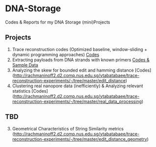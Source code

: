 # DNA-Storage

Codes & Reports for my DNA Storage (mini)Projects

## Projects
1. Trace reconstruction codes (Optimized baseline, window-sliding + dynamic programming approaches) [Codes](http://rachmaninoff2.d2.comp.nus.edu.sg/ytabatabaee/trace-reconstruction-experiments/-/tree/master/trace_reconstruction)
2. Extracting payloads from DNA strands with known primers  [Codes & Sample Data](http://rachmaninoff2.d2.comp.nus.edu.sg/ytabatabaee/trace-reconstruction-experiments/-/tree/master/reads)
3. Analyzing the skew for bounded edit and hamming distance [Codes] (http://rachmaninoff2.d2.comp.nus.edu.sg/ytabatabaee/trace-reconstruction-experiments/-/tree/master/edit_distance)
4. Clustering real nanopore data (inefficiently) & Analyzing relevant statistics [Codes] (http://rachmaninoff2.d2.comp.nus.edu.sg/ytabatabaee/trace-reconstruction-experiments/-/tree/master/real_data_processing) 

## TBD
3. Geometrical Characteristics of String Similarity metrics (http://rachmaninoff2.d2.comp.nus.edu.sg/ytabatabaee/trace-reconstruction-experiments/-/tree/master/edit_distance_geometry)
